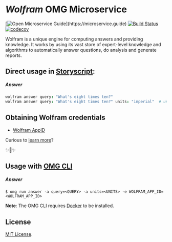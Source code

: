 # _Wolfram_ OMG Microservice

[![Open Microservice Guide](https://img.shields.io/badge/OMG%20Enabled-👍-green.svg?)](https://microservice.guide)
[![Build Status](https://travis-ci.com/omg-services/wolfram.svg?branch=master)](https://travis-ci.com/omg-services/wolfram)
[![codecov](https://codecov.io/gh/omg-services/wolfram/branch/master/graph/badge.svg)](https://codecov.io/gh/omg-services/wolfram)

Wolfram is a unique engine for computing answers and providing knowledge. It works by using its vast store of expert-level knowledge and algorithms to automatically answer questions, do analysis and generate reports.

## Direct usage in [Storyscript](https://storyscript.io/):

##### Answer
```coffee
wolfram answer query: "What's eight times ten?"
wolfram answer query: "What's eight times ten?" units: "imperial"  # units defaults to "metric"
```

## Obtaining Wolfram credentials

* [Wolfram AppID](https://products.wolframalpha.com/short-answers-api/documentation/)

Curious to [learn more](https://docs.storyscript.io/)?

✨🍰✨

## Usage with [OMG CLI](https://www.npmjs.com/package/omg)

##### Answer
```shell
$ omg run answer -a query=<QUERY> -a units=<UNITS> -e WOLFRAM_APP_ID=<WOLFRAM_APP_ID>
```

**Note**: The OMG CLI requires [Docker](https://docs.docker.com/install/) to be installed.

## License
[MIT License](https://github.com/omg-services/wolfram/blob/master/LICENSE).
